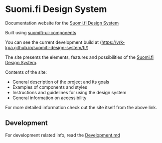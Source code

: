 # Suomi.fi Design System

Documentation website for the [Suomi.fi Design System](https://vrk-kpa.github.io/suomifi-design-system/fi/)

Built using [suomifi-ui-components](https://github.com/vrk-kpa/suomifi-ui-components)

You can see the current development build at (https://vrk-kpa.github.io/suomifi-design-system/fi/)

The site presents the elements, features and possibilities of the [Suomi.fi Design System](https://vrk-kpa.github.io/suomifi-design-system/fi/). 

Contents of the site:

* General description of the project and its goals
* Examples of components and styles
* Instructions and guidelines for using the design system
* General information on accessibility

For more detailed information check out the site itself from the above link.

## Development

For development related info, read the [Development.md](DEVELOPMENT.md)
